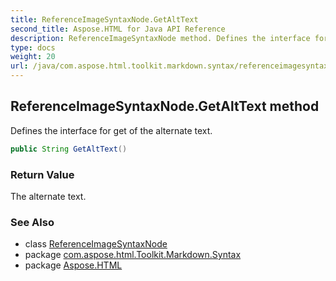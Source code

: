 ```yaml
---
title: ReferenceImageSyntaxNode.GetAltText
second_title: Aspose.HTML for Java API Reference
description: ReferenceImageSyntaxNode method. Defines the interface for get of the alternate text
type: docs
weight: 20
url: /java/com.aspose.html.toolkit.markdown.syntax/referenceimagesyntaxnode/getalttext/
---
```

## ReferenceImageSyntaxNode.GetAltText method

Defines the interface for get of the alternate text.

```java
public String GetAltText()
```

### Return Value

The alternate text.

### See Also

* class [ReferenceImageSyntaxNode](../)
* package [com.aspose.html.Toolkit.Markdown.Syntax](../../referenceimagesyntaxnode/)
* package [Aspose.HTML](../../../)
